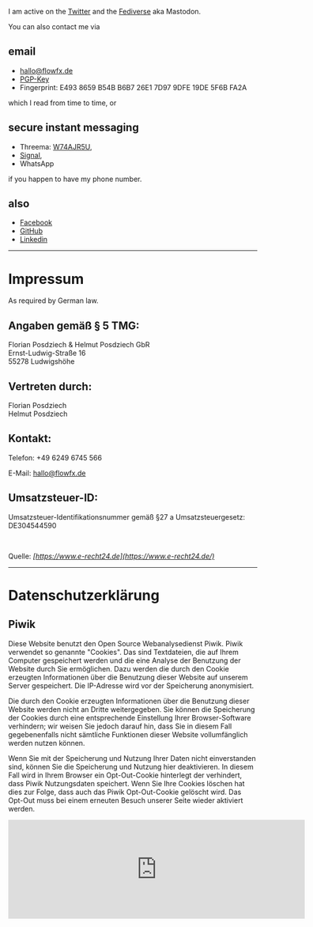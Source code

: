 <!-- 
.. title: Contact
.. slug: contact
.. date: 2015-08-01
.. tags: 
.. category: 
.. link: 
.. description: 
.. type: text
-->

I am active on the [Twitter](https://twitter.com/flowfx_) and the [Fediverse](https://chaos.social/@flowfx) aka Mastodon.

You can also contact me via

## email

  * <a href = '&#109;&#97;&#105;&#108;&#116;&#111;:&#104;&#97;&#108;&#108;&#111;&#64;&#102;&#108;&#111;&#119;&#102;&#120;&#46;&#100;&#101;'>&#104;&#97;&#108;&#108;&#111;&#64;&#102;&#108;&#111;&#119;&#102;&#120;&#46;&#100;&#101;</a>
  * [PGP-Key](/static/5F6BFA2A.asc)
  * Fingerprint: E493 8659 B54B B6B7 26E1 7D97 9DFE 19DE 5F6B FA2A

which I read from time to time, or

## secure instant messaging

  * Threema: [W74AJR5U](threema://add?id=W74AJR5U),
  * [Signal](https://whispersystems.org/),
  * WhatsApp

if you happen to have my phone number.

## also

* [Facebook](https://www.facebook.com/FlowFX/)
* [GitHub](https://github.com/flowfx/)
* [Linkedin](https://www.linkedin.com/in/flowfx)


****

<a name="impressum"></a>
# Impressum

As required by German law.

## Angaben gemäß § 5 TMG:

Florian Posdziech & Helmut Posdziech GbR  
Ernst-Ludwig-Straße 16  
55278 Ludwigshöhe

## Vertreten durch:

Florian Posdziech  
Helmut Posdziech

## Kontakt:

Telefon:
+49 6249 6745 566

E-Mail:
hallo@flowfx.de

## Umsatzsteuer-ID:

Umsatzsteuer-Identifikationsnummer gemäß §27 a Umsatzsteuergesetz:  
DE304544590

 

Quelle: _[https://www.e-recht24.de](https://www.e-recht24.de/)_

****

<a name="datenschutz"></a>
# Datenschutzerklärung

## Piwik
Diese Website benutzt den Open Source Webanalysedienst Piwik. Piwik verwendet so genannte "Cookies". Das sind Textdateien, die auf Ihrem Computer gespeichert werden und die eine Analyse der Benutzung der Website durch Sie ermöglichen. Dazu werden die durch den Cookie erzeugten Informationen über die Benutzung dieser Website auf unserem Server gespeichert. Die IP-Adresse wird vor der Speicherung anonymisiert.

Die durch den Cookie erzeugten Informationen über die Benutzung dieser Website werden nicht an Dritte weitergegeben. Sie können die Speicherung der Cookies durch eine entsprechende Einstellung Ihrer Browser-Software verhindern; wir weisen Sie jedoch darauf hin, dass Sie in diesem Fall gegebenenfalls nicht sämtliche Funktionen dieser Website vollumfänglich werden nutzen können.

Wenn Sie mit der Speicherung und Nutzung Ihrer Daten nicht einverstanden sind, können Sie die Speicherung und Nutzung hier deaktivieren. In diesem Fall wird in Ihrem Browser ein Opt-Out-Cookie hinterlegt der verhindert, dass Piwik Nutzungsdaten speichert. Wenn Sie Ihre Cookies löschen hat dies zur Folge, dass auch das Piwik Opt-Out-Cookie gelöscht wird. Das Opt-Out muss bei einem erneuten Besuch unserer Seite wieder aktiviert werden.

<iframe style="border: 0; height: 200px; width: 600px;" src="https://piwik.flowfx.org/index.php?module=CoreAdminHome&action=optOut&language=de"></iframe>